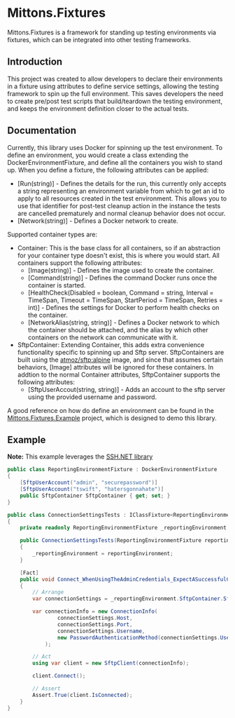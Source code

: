 # Mittons.Fixtures

Mittons.Fixtures is a framework for standing up testing environments via fixtures, which can be integrated into other testing frameworks.

## Introduction

This project was created to allow developers to declare their environments in a fixture using attributes to define service settings, allowing the testing framework to
spin up the full environment. This saves developers the need to create pre/post test scripts that build/teardown the testing environment, and keeps the environment
definition closer to the actual tests.

## Documentation

Currently, this library uses Docker for spinning up the test environment. To define an environment, you would create a class extending the DockerEnvironmentFixture,
and define all the containers you wish to stand up. When you define a fixture, the following attributes can be applied:

* [Run(string)] - Defines the details for the run, this currently only accepts a string representing an environment variable from which to get an id to apply to all
resources created in the test environment. This allows you to use that identifier for post-test cleanup action in the instance the tests are cancelled prematurely and
normal cleanup behavior does not occur.
* [Network(string)] - Defines a Docker network to create.

Supported container types are:

* Container: This is the base class for all containers, so if an abstraction for your container type doesn't exist, this is where you would start. All containers support
the following attributes:
  * [Image(string)] - Defines the image used to create the container.
  * [Command(string)] - Defines the command Docker runs once the container is started.
  * [HealthCheck(Disabled = boolean, Command = string, Interval = TimeSpan, Timeout = TimeSpan, StartPeriod = TimeSpan, Retries = int)] - Defines the settings
  for Docker to perform health checks on the container.
  * [NetworkAlias(string, string)] - Defines a Docker network to which the container should be attached, and the alias by which other containers on the network can
  communicate with it.
* SftpContainer: Extending Container, this adds extra convenience functionality specific to spinning up and Sftp server. SftpContainers are built using the
  [atmoz/sftp:alpine](https://github.com/atmoz/sftp) image, and since that assumes certain behaviors, [Image] attributes will be ignored for these containers. In addtion
  to the normal Container attributes, SftpContainer supports the following attributes:
  * [SftpUserAccout(string, string)] - Adds an account to the sftp server using the provided username and password.

A good reference on how do define an environment can be found in the [Mittons.Fixtures.Example](https://github.com/ktmitton/Mittons.Fixtures/tree/main/Mittons.Fixtures.Example)
project, which is designed to demo this library.

## Example

**Note:** This example leverages the [SSH.NET library](https://github.com/sshnet/SSH.NET)

```csharp
public class ReportingEnvironmentFixture : DockerEnvironmentFixture
{
    [SftpUserAccount("admin", "securepassword")]
    [SftpUserAccount("tswift", "hatersgonnahate")]
    public SftpContainer SftpContainer { get; set; }
}

public class ConnectionSettingsTests : IClassFixture<ReportingEnvironmentFixture>
{
    private readonly ReportingEnvironmentFixture _reportingEnvironment;

    public ConnectionSettingsTests(ReportingEnvironmentFixture reportingEnvironment)
    {
        _reportingEnvironment = reportingEnvironment;
    }

    [Fact]
    public void Connect_WhenUsingTheAdminCredentials_ExpectASuccessfulConnection()
    {
        // Arrange
        var connectionSettings = _reportingEnvironment.SftpContainer.SftpConnectionSettings.Single(x => x.Key == "admin").Value;

        var connectionInfo = new ConnectionInfo(
                connectionSettings.Host,
                connectionSettings.Port,
                connectionSettings.Username,
                new PasswordAuthenticationMethod(connectionSettings.Username, connectionSettings.Password)
            );

        // Act
        using var client = new SftpClient(connectionInfo);

        client.Connect();

        // Assert
        Assert.True(client.IsConnected);
    }
}
```
